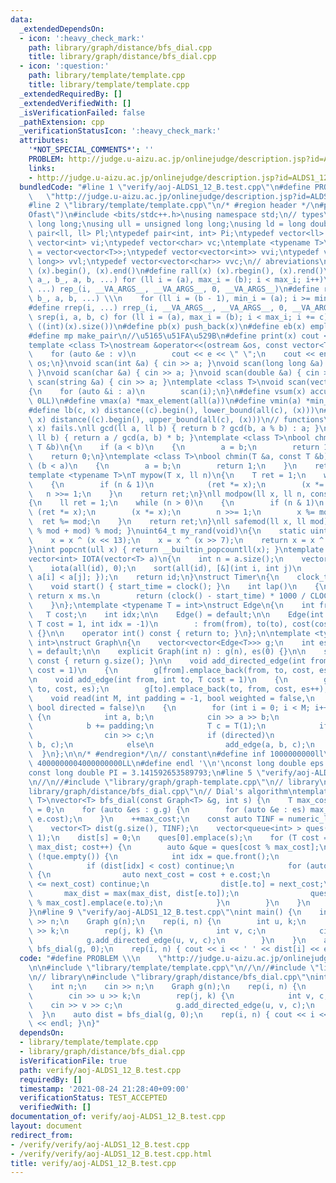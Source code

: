 ```yaml
---
data:
  _extendedDependsOn:
  - icon: ':heavy_check_mark:'
    path: library/graph/distance/bfs_dial.cpp
    title: library/graph/distance/bfs_dial.cpp
  - icon: ':question:'
    path: library/template/template.cpp
    title: library/template/template.cpp
  _extendedRequiredBy: []
  _extendedVerifiedWith: []
  _isVerificationFailed: false
  _pathExtension: cpp
  _verificationStatusIcon: ':heavy_check_mark:'
  attributes:
    '*NOT_SPECIAL_COMMENTS*': ''
    PROBLEM: http://judge.u-aizu.ac.jp/onlinejudge/description.jsp?id=ALDS1_12_B
    links:
    - http://judge.u-aizu.ac.jp/onlinejudge/description.jsp?id=ALDS1_12_B
  bundledCode: "#line 1 \"verify/aoj-ALDS1_12_B.test.cpp\"\n#define PROBLEM \\\n \
    \   \"http://judge.u-aizu.ac.jp/onlinejudge/description.jsp?id=ALDS1_12_B\"\n\n\
    #line 2 \"library/template/template.cpp\"\n/* #region header */\n#pragma GCC optimize(\"\
    Ofast\")\n#include <bits/stdc++.h>\nusing namespace std;\n// types\nusing ll =\
    \ long long;\nusing ull = unsigned long long;\nusing ld = long double;\ntypedef\
    \ pair<ll, ll> Pl;\ntypedef pair<int, int> Pi;\ntypedef vector<ll> vl;\ntypedef\
    \ vector<int> vi;\ntypedef vector<char> vc;\ntemplate <typename T>\nusing mat\
    \ = vector<vector<T>>;\ntypedef vector<vector<int>> vvi;\ntypedef vector<vector<long\
    \ long>> vvl;\ntypedef vector<vector<char>> vvc;\n// abreviations\n#define all(x)\
    \ (x).begin(), (x).end()\n#define rall(x) (x).rbegin(), (x).rend()\n#define rep_(i,\
    \ a_, b_, a, b, ...) for (ll i = (a), max_i = (b); i < max_i; i++)\n#define rep(i,\
    \ ...) rep_(i, __VA_ARGS__, __VA_ARGS__, 0, __VA_ARGS__)\n#define rrep_(i, a_,\
    \ b_, a, b, ...) \\\n    for (ll i = (b - 1), min_i = (a); i >= min_i; i--)\n\
    #define rrep(i, ...) rrep_(i, __VA_ARGS__, __VA_ARGS__, 0, __VA_ARGS__)\n#define\
    \ srep(i, a, b, c) for (ll i = (a), max_i = (b); i < max_i; i += c)\n#define SZ(x)\
    \ ((int)(x).size())\n#define pb(x) push_back(x)\n#define eb(x) emplace_back(x)\n\
    #define mp make_pair\n//\u5165\u51FA\u529B\n#define print(x) cout << x << endl\n\
    template <class T>\nostream &operator<<(ostream &os, const vector<T> &v)\n{\n\
    \    for (auto &e : v)\n        cout << e << \" \";\n    cout << endl;\n    return\
    \ os;\n}\nvoid scan(int &a) { cin >> a; }\nvoid scan(long long &a) { cin >> a;\
    \ }\nvoid scan(char &a) { cin >> a; }\nvoid scan(double &a) { cin >> a; }\nvoid\
    \ scan(string &a) { cin >> a; }\ntemplate <class T>\nvoid scan(vector<T> &a)\n\
    {\n    for (auto &i : a)\n        scan(i);\n}\n#define vsum(x) accumulate(all(x),\
    \ 0LL)\n#define vmax(a) *max_element(all(a))\n#define vmin(a) *min_element(all(a))\n\
    #define lb(c, x) distance((c).begin(), lower_bound(all(c), (x)))\n#define ub(c,\
    \ x) distance((c).begin(), upper_bound(all(c), (x)))\n// functions\n// gcd(0,\
    \ x) fails.\nll gcd(ll a, ll b) { return b ? gcd(b, a % b) : a; }\nll lcm(ll a,\
    \ ll b) { return a / gcd(a, b) * b; }\ntemplate <class T>\nbool chmax(T &a, const\
    \ T &b)\n{\n    if (a < b)\n    {\n        a = b;\n        return 1;\n    }\n\
    \    return 0;\n}\ntemplate <class T>\nbool chmin(T &a, const T &b)\n{\n    if\
    \ (b < a)\n    {\n        a = b;\n        return 1;\n    }\n    return 0;\n}\n\
    template <typename T>\nT mypow(T x, ll n)\n{\n    T ret = 1;\n    while (n > 0)\n\
    \    {\n        if (n & 1)\n            (ret *= x);\n        (x *= x);\n     \
    \   n >>= 1;\n    }\n    return ret;\n}\nll modpow(ll x, ll n, const ll mod)\n\
    {\n    ll ret = 1;\n    while (n > 0)\n    {\n        if (n & 1)\n           \
    \ (ret *= x);\n        (x *= x);\n        n >>= 1;\n        x %= mod;\n      \
    \  ret %= mod;\n    }\n    return ret;\n}\nll safemod(ll x, ll mod) { return (x\
    \ % mod + mod) % mod; }\nuint64_t my_rand(void)\n{\n    static uint64_t x = 88172645463325252ULL;\n\
    \    x = x ^ (x << 13);\n    x = x ^ (x >> 7);\n    return x = x ^ (x << 17);\n\
    }\nint popcnt(ull x) { return __builtin_popcountll(x); }\ntemplate <typename T>\n\
    vector<int> IOTA(vector<T> a)\n{\n    int n = a.size();\n    vector<int> id(n);\n\
    \    iota(all(id), 0);\n    sort(all(id), [&](int i, int j)\n         { return\
    \ a[i] < a[j]; });\n    return id;\n}\nstruct Timer\n{\n    clock_t start_time;\n\
    \    void start() { start_time = clock(); }\n    int lap()\n    {\n        //\
    \ return x ms.\n        return (clock() - start_time) * 1000 / CLOCKS_PER_SEC;\n\
    \    }\n};\ntemplate <typename T = int>\nstruct Edge\n{\n    int from, to;\n \
    \   T cost;\n    int idx;\n\n    Edge() = default;\n\n    Edge(int from, int to,\
    \ T cost = 1, int idx = -1)\n        : from(from), to(to), cost(cost), idx(idx)\
    \ {}\n\n    operator int() const { return to; }\n};\n\ntemplate <typename T =\
    \ int>\nstruct Graph\n{\n    vector<vector<Edge<T>>> g;\n    int es;\n\n    Graph()\
    \ = default;\n\n    explicit Graph(int n) : g(n), es(0) {}\n\n    size_t size()\
    \ const { return g.size(); }\n\n    void add_directed_edge(int from, int to, T\
    \ cost = 1)\n    {\n        g[from].emplace_back(from, to, cost, es++);\n    }\n\
    \n    void add_edge(int from, int to, T cost = 1)\n    {\n        g[from].emplace_back(from,\
    \ to, cost, es);\n        g[to].emplace_back(to, from, cost, es++);\n    }\n\n\
    \    void read(int M, int padding = -1, bool weighted = false,\n             \
    \ bool directed = false)\n    {\n        for (int i = 0; i < M; i++)\n       \
    \ {\n            int a, b;\n            cin >> a >> b;\n            a += padding;\n\
    \            b += padding;\n            T c = T(1);\n            if (weighted)\n\
    \                cin >> c;\n            if (directed)\n                add_directed_edge(a,\
    \ b, c);\n            else\n                add_edge(a, b, c);\n        }\n  \
    \  }\n};\n\n/* #endregion*/\n// constant\n#define inf 1000000000ll\n#define INF\
    \ 4000000004000000000LL\n#define endl '\\n'\nconst long double eps = 0.000000000000001;\n\
    const long double PI = 3.141592653589793;\n#line 5 \"verify/aoj-ALDS1_12_B.test.cpp\"\
    \n//\n//#include \"library/graph/graph-template.cpp\"\n// library\n#line 1 \"\
    library/graph/distance/bfs_dial.cpp\"\n// Dial's algorithm\ntemplate <typename\
    \ T>\nvector<T> bfs_dial(const Graph<T> &g, int s) {\n    T max_cost = 0, max_dist\
    \ = 0;\n    for (auto &es : g.g) {\n        for (auto &e : es) max_cost = max(max_cost,\
    \ e.cost);\n    }\n    ++max_cost;\n    const auto TINF = numeric_limits<T>::max();\n\
    \    vector<T> dist(g.size(), TINF);\n    vector<queue<int> > ques(max_cost +\
    \ 1);\n    dist[s] = 0;\n    ques[0].emplace(s);\n    for (T cost = 0; cost <=\
    \ max_dist; cost++) {\n        auto &que = ques[cost % max_cost];\n        while\
    \ (!que.empty()) {\n            int idx = que.front();\n            que.pop();\n\
    \            if (dist[idx] < cost) continue;\n            for (auto &e : g.g[idx])\
    \ {\n                auto next_cost = cost + e.cost;\n                if (dist[e.to]\
    \ <= next_cost) continue;\n                dist[e.to] = next_cost;\n         \
    \       max_dist = max(max_dist, dist[e.to]);\n                ques[dist[e.to]\
    \ % max_cost].emplace(e.to);\n            }\n        }\n    }\n    return dist;\n\
    }\n#line 9 \"verify/aoj-ALDS1_12_B.test.cpp\"\nint main() {\n    int n;\n    cin\
    \ >> n;\n    Graph g(n);\n    rep(i, n) {\n        int u, k;\n        cin >> u\
    \ >> k;\n        rep(j, k) {\n            int v, c;\n            cin >> v >> c;\n\
    \            g.add_directed_edge(u, v, c);\n        }\n    }\n    auto dist =\
    \ bfs_dial(g, 0);\n    rep(i, n) { cout << i << ' ' << dist[i] << endl; }\n}\n"
  code: "#define PROBLEM \\\n    \"http://judge.u-aizu.ac.jp/onlinejudge/description.jsp?id=ALDS1_12_B\"\
    \n\n#include \"library/template/template.cpp\"\n//\n//#include \"library/graph/graph-template.cpp\"\
    \n// library\n#include \"library/graph/distance/bfs_dial.cpp\"\nint main() {\n\
    \    int n;\n    cin >> n;\n    Graph g(n);\n    rep(i, n) {\n        int u, k;\n\
    \        cin >> u >> k;\n        rep(j, k) {\n            int v, c;\n        \
    \    cin >> v >> c;\n            g.add_directed_edge(u, v, c);\n        }\n  \
    \  }\n    auto dist = bfs_dial(g, 0);\n    rep(i, n) { cout << i << ' ' << dist[i]\
    \ << endl; }\n}"
  dependsOn:
  - library/template/template.cpp
  - library/graph/distance/bfs_dial.cpp
  isVerificationFile: true
  path: verify/aoj-ALDS1_12_B.test.cpp
  requiredBy: []
  timestamp: '2021-08-24 21:28:40+09:00'
  verificationStatus: TEST_ACCEPTED
  verifiedWith: []
documentation_of: verify/aoj-ALDS1_12_B.test.cpp
layout: document
redirect_from:
- /verify/verify/aoj-ALDS1_12_B.test.cpp
- /verify/verify/aoj-ALDS1_12_B.test.cpp.html
title: verify/aoj-ALDS1_12_B.test.cpp
---
```

